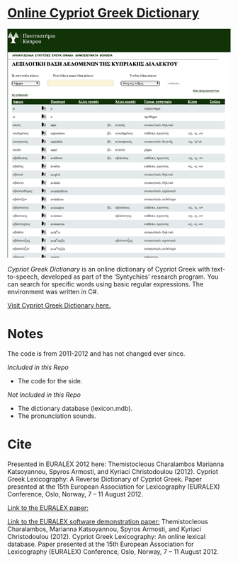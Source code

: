 # [Online Cypriot Greek Dictionary](http://lexcy.library.ucy.ac.cy)

![Dictionary](Figures/dictionary.png)

*Cypriot Greek Dictionary* is an online dictionary of  Cypriot Greek with text-to-speech, developed as part of the ‘Syntychies’ research program. You can search for specific words using basic regular expressions. The environment was written in C#.

<a href="http://lexcy.library.ucy.ac.cy">Visit Cypriot Greek Dictionary here.</a>

# Notes
The code is from 2011-2012 and has not changed ever since.

*Included in this Repo*
- The code for the side.

*Not Included in this Repo*
- The dictionary database (lexicon.mdb).
- The pronunciation sounds.

# Cite
Presented in EURALEX 2012 here: Themistocleous Charalambos Marianna Katsoyannou, Spyros Armosti, and Kyriaci Christodoulou (2012). Cypriot Greek Lexicography: A Reverse Dictionary of Cypriot Greek. Paper presented at the 15th European Association for Lexicography (EURALEX) Conference, Oslo, Norway, 7 – 11 August 2012.

[Link to the EURALEX paper:](http://euralex.org/wp-content/themes/euralex/proceedings/Euralex%202012/pp262-266%20Themistocleus,%20Katsoyannou,%20Armosti%20and%20Christodoulou.pdf)

[Link to the EURALEX software demonstration paper:](http://euralex.org/wp-content/themes/euralex/proceedings/Euralex%202012/pp889-891%20Themistocleus,%20Katsoyannou,%20Armosti%20and%20Christodoulou.pdf) Themistocleous Charalambos, Marianna Katsoyannou, Spyros Armosti, and Kyriaci Christodoulou (2012). Cypriot Greek Lexicography: An online lexical database. Paper presented at the 15th European Association for Lexicography (EURALEX) Conference, Oslo, Norway, 7 – 11 August 2012.